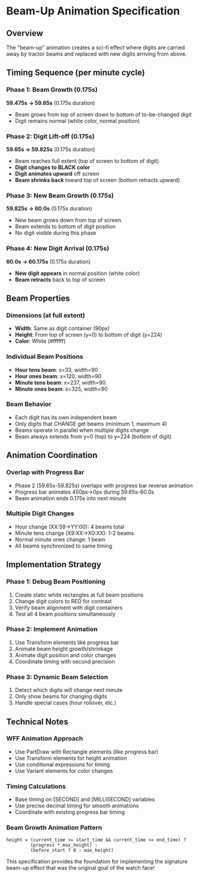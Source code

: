 # Beam-Up Animation Specification

## Overview
The "beam-up" animation creates a sci-fi effect where digits are carried away by tractor beams and replaced with new digits arriving from above.

## Timing Sequence (per minute cycle)

### Phase 1: Beam Growth (0.175s)
**59.475s → 59.65s** (0.175s duration)
- Beam grows from top of screen down to bottom of to-be-changed digit
- Digit remains normal (white color, normal position)

### Phase 2: Digit Lift-off (0.175s) 
**59.65s → 59.825s** (0.175s duration)
- Beam reaches full extent (top of screen to bottom of digit)
- **Digit changes to BLACK color**
- **Digit animates upward** off screen
- **Beam shrinks back** toward top of screen (bottom retracts upward)

### Phase 3: New Beam Growth (0.175s)
**59.825s → 60.0s** (0.175s duration)  
- New beam grows down from top of screen
- Beam extends to bottom of digit position
- No digit visible during this phase

### Phase 4: New Digit Arrival (0.175s)
**60.0s → 60.175s** (0.175s duration)
- **New digit appears** in normal position (white color)
- **Beam retracts** back to top of screen

## Beam Properties

### Dimensions (at full extent)
- **Width**: Same as digit container (90px)
- **Height**: From top of screen (y=0) to bottom of digit (y=224)
- **Color**: White (#ffffff)

### Individual Beam Positions
- **Hour tens beam**: x=33, width=90
- **Hour ones beam**: x=120, width=90  
- **Minute tens beam**: x=237, width=90
- **Minute ones beam**: x=325, width=90

### Beam Behavior
- Each digit has its own independent beam
- Only digits that CHANGE get beams (minimum 1, maximum 4)
- Beams operate in parallel when multiple digits change
- Beam always extends from y=0 (top) to y=224 (bottom of digit)

## Animation Coordination

### Overlap with Progress Bar
- Phase 2 (59.65s-59.825s) overlaps with progress bar reverse animation
- Progress bar animates 450px→0px during 59.65s-60.0s
- Beam animation ends 0.175s into next minute

### Multiple Digit Changes
- Hour change (XX:59→YY:00): 4 beams total
- Minute tens change (X9:XX→X0:XX): 1-2 beams  
- Normal minute ones change: 1 beam
- All beams synchronized to same timing

## Implementation Strategy

### Phase 1: Debug Beam Positioning
1. Create static white rectangles at full beam positions
2. Change digit colors to RED for contrast
3. Verify beam alignment with digit containers
4. Test all 4 beam positions simultaneously

### Phase 2: Implement Animation
1. Use Transform elements like progress bar
2. Animate beam height growth/shrinkage
3. Animate digit position and color changes
4. Coordinate timing with second precision

### Phase 3: Dynamic Beam Selection
1. Detect which digits will change next minute
2. Only show beams for changing digits
3. Handle special cases (hour rollover, etc.)

## Technical Notes

### WFF Animation Approach
- Use PartDraw with Rectangle elements (like progress bar)
- Use Transform elements for height animation
- Use conditional expressions for timing
- Use Variant elements for color changes

### Timing Calculations
- Base timing on [SECOND] and [MILLISECOND] variables
- Use precise decimal timing for smooth animations
- Coordinate with existing progress bar timing

### Beam Growth Animation Pattern
```
height = (current_time >= start_time && current_time <= end_time) ? 
         (progress * max_height) : 
         (before_start ? 0 : max_height)
```

This specification provides the foundation for implementing the signature beam-up effect that was the original goal of the watch face!